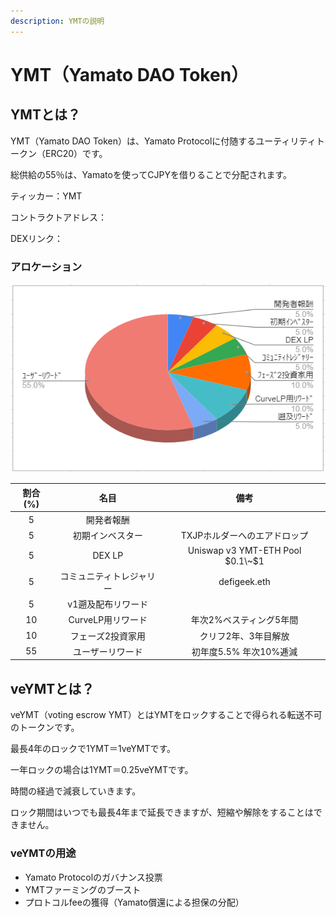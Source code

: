 ```yaml
---
description: YMTの説明
---
```


# YMT（Yamato DAO Token）

## YMTとは？

YMT（Yamato DAO Token）は、Yamato Protocolに付随するユーティリティトークン（ERC20）です。

総供給の55％は、Yamatoを使ってCJPYを借りることで分配されます。



ティッカー：YMT

コントラクトアドレス：

DEXリンク：

### アロケーション

![](<../.gitbook/assets/image (3).png>)

| 割合(%) |      名目      |                備考                |
| :---: | :----------: | :------------------------------: |
|   5   |     開発者報酬    |                                  |
|   5   |   初期インベスター   |         TXJPホルダーへのエアドロップ         |
|   5   |    DEX LP    | Uniswap v3 YMT-ETH Pool $0.1\~$1 |
|   5   | コミュニティトレジャリー |           defigeek.eth           |
|   5   |  v1遡及配布リワード  |                                  |
|   10  | CurveLP用リワード |           年次2%ベスティング5年間          |
|   10  |   フェーズ2投資家用  |            クリフ2年、3年目解放           |
|   55  |   ユーザーリワード   |          初年度5.5% 年次10%逓減         |

## veYMTとは？

veYMT（voting escrow YMT）とはYMTをロックすることで得られる転送不可のトークンです。

最長4年のロックで1YMT＝1veYMTです。

一年ロックの場合は1YMT＝0.25veYMTです。

時間の経過で減衰していきます。

ロック期間はいつでも最長4年まで延長できますが、短縮や解除をすることはできません。

### veYMTの用途

* Yamato Protocolのガバナンス投票
* YMTファーミングのブースト
* プロトコルfeeの獲得（Yamato償還による担保の分配）
